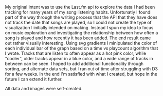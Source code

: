 My original intent was to use the Last.fm api to explore the data I had been tracking for many years of my song listening habits. Unfortunatly I found part of the way through the writing process that the API that they have does not track the date that songs are played, so I could not create the type of visualization I initially intended on making. Instead I spun my idea to focus on music exploration and investigating the relationship between how often a song is played and how recently it has been added. The end result came out rather visually interesting. Using svg gradients I minipulated the color of each individual bar of the graph based on a time vs playcount algorithm that I wrote. Tracks that are listen to often appear as a hot pink color, while "cooler", older tracks appear in a blue color, and a wide range of tracks in between can be seen. I hoped to add additional functionality through sorting, and alternate data sets, but I ran out of time after struggling with D3 for a few weeks. In the end I'm satisfied with what I created, but hope in the future I can extend it further.

All data and images were self-created.